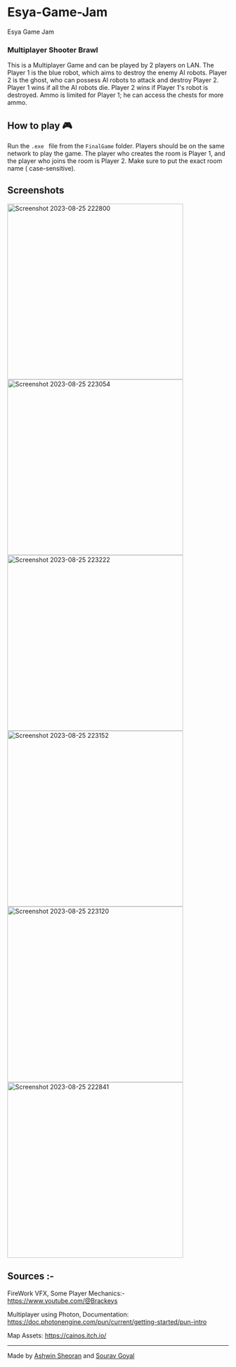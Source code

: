 # Esya-Game-Jam
Esya Game Jam

### Multiplayer Shooter Brawl
This is a Multiplayer Game and can be played by 2 players on LAN. The Player 1 is the blue robot, which aims to destroy the enemy AI robots. Player 2 is the ghost, who can possess AI robots to attack and destroy Player 2.
Player 1 wins if all the AI robots die. Player 2 wins if Player 1's robot is destroyed. Ammo is limited for Player 1; he can access the chests for more ammo.

## How to play  :video_game:
Run the ```.exe ``` file from the ```FinalGame``` folder. Players should be on the same network to play the game. The player who creates the room is Player 1, and the player who joins the room is Player 2. Make sure to put the exact room name ( case-sensitive).

## Screenshots

<img width="400" alt="Screenshot 2023-08-25 222800" src="https://github.com/AshwinSheoran02/Esya-Game-Jam/assets/88393756/6c5f6560-6137-44ac-b166-2bf373cce7a9">
<img width="400" alt="Screenshot 2023-08-25 223054" src="https://github.com/AshwinSheoran02/Esya-Game-Jam/assets/88393756/ed14b679-b235-4a49-8780-f916cf74b44a">

<img width="400" alt="Screenshot 2023-08-25 223222" src="https://github.com/AshwinSheoran02/Esya-Game-Jam/assets/88393756/61629993-02c0-48f4-bbc1-0eda7031b965">

<img width="400" alt="Screenshot 2023-08-25 223152" src="https://github.com/AshwinSheoran02/Esya-Game-Jam/assets/88393756/6dd2a012-db4d-413b-b251-9a6767c102d6">

<img width="400" alt="Screenshot 2023-08-25 223120" src="https://github.com/AshwinSheoran02/Esya-Game-Jam/assets/88393756/b8299071-4ea5-4b37-8669-d4661b884d8e">
<img width="400" alt="Screenshot 2023-08-25 222841" src="https://github.com/AshwinSheoran02/Esya-Game-Jam/assets/88393756/76accaf5-263c-421c-bd49-333f55958fc6">

## Sources :-

FireWork VFX, Some Player Mechanics:- https://www.youtube.com/@Brackeys

Multiplayer using Photon, Documentation: https://doc.photonengine.com/pun/current/getting-started/pun-intro

Map Assets: https://cainos.itch.io/ 

<hr>

Made by [Ashwin Sheoran](https://github.com/AshwinSheoran02) and [Sourav Goyal](https://github.com/Sourav20341)
